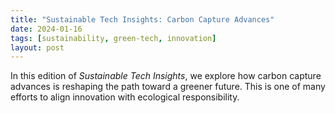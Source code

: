 ```yaml
---
title: "Sustainable Tech Insights: Carbon Capture Advances"
date: 2024-01-16
tags: [sustainability, green-tech, innovation]
layout: post
---
```


In this edition of *Sustainable Tech Insights*, we explore how carbon capture advances is reshaping the path toward a greener future. This is one of many efforts to align innovation with ecological responsibility.
